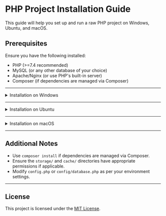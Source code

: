 # PHP Project Installation Guide

This guide will help you set up and run a raw PHP project on Windows, Ubuntu, and macOS.

## Prerequisites
Ensure you have the following installed:
- PHP (>=7.4 recommended)
- MySQL (or any other database of your choice)
- Apache/Nginx (or use PHP's built-in server)
- Composer (if dependencies are managed via Composer)

---

<details>
  <summary>Installation on Windows</summary>

### 1. Install Required Software
- Download and install [XAMPP](https://www.apachefriends.org/download.html) or [WAMP](https://www.wampserver.com/).
- Alternatively, install PHP, MySQL, and Apache manually.

### 2. Clone the Repository
```sh
 git clone https://github.com/your-username/your-repo.git
 cd your-repo
```

### 3. Configure `.env` (If applicable)
Copy `.env.example` to `.env` and update the database configuration.

### 4. Start Apache & MySQL
- If using XAMPP, start Apache and MySQL from the XAMPP Control Panel.
- If manually installed, use:
```sh
 php -S localhost:8000
```

### 5. Import Database
- Open phpMyAdmin (`http://localhost/phpmyadmin`).
- Create a new database and import the `database.sql` file.

### 6. Run the Project
Open a browser and visit:
```sh
 http://localhost/your-project-folder
```
</details>

---

<details>
  <summary>Installation on Ubuntu</summary>

### 1. Install Required Packages
```sh
sudo apt update
sudo apt install apache2 php php-mysql mysql-server unzip
```

### 2. Clone the Repository
```sh
git clone https://github.com/your-username/your-repo.git
cd your-repo
```

### 3. Configure `.env`
Copy `.env.example` to `.env` and configure database credentials.

### 4. Set Up MySQL Database
```sh
sudo mysql -u root -p
CREATE DATABASE your_database;
EXIT;
```
Import SQL file:
```sh
mysql -u root -p your_database < database.sql
```

### 5. Configure Apache
```sh
sudo cp -r your-repo /var/www/html/
sudo chmod -R 755 /var/www/html/your-repo
sudo systemctl restart apache2
```

### 6. Run the Project
Open your browser and go to:
```sh
http://localhost/your-repo
```
</details>

---

<details>
  <summary>Installation on macOS</summary>

### 1. Install Homebrew (if not installed)
```sh
/bin/bash -c "$(curl -fsSL https://raw.githubusercontent.com/Homebrew/install/HEAD/install.sh)"
```

### 2. Install PHP, MySQL, and Apache
```sh
brew install php mysql apache2
```

### 3. Clone the Repository
```sh
git clone https://github.com/your-username/your-repo.git
cd your-repo
```

### 4. Configure `.env`
Copy `.env.example` to `.env` and configure database settings.

### 5. Start MySQL and Import Database
```sh
brew services start mysql
mysql -u root -p -e "CREATE DATABASE your_database;"
mysql -u root -p your_database < database.sql
```

### 6. Run PHP's Built-in Server (Optional)
```sh
php -S localhost:8000
```
Then, visit:
```sh
http://localhost:8000
```
</details>

---

## Additional Notes
- Use `composer install` if dependencies are managed via Composer.
- Ensure the `storage/` and `cache/` directories have appropriate permissions if applicable.
- Modify `config.php` or `config/database.php` as per your environment settings.

---

## License
This project is licensed under the [MIT License](LICENSE).

